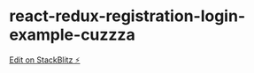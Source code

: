 # react-redux-registration-login-example-cuzzza

[Edit on StackBlitz ⚡️](https://stackblitz.com/edit/react-redux-registration-login-example-cuzzza)